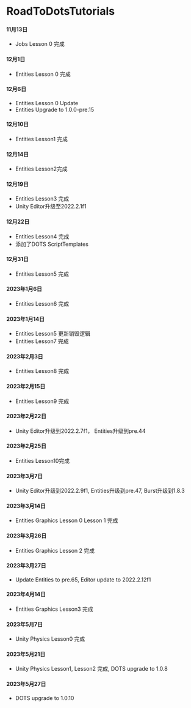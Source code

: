 # RoadToDotsTutorials
#### 11月13日
* Jobs Lesson 0 完成

#### 12月1日
*  Entities Lesson 0 完成

#### 12月6日
*  Entities Lesson 0 Update
*  Entities Upgrade to 1.0.0-pre.15

#### 12月10日
*  Entities Lesson1 完成

#### 12月14日
*	Entities Lesson2完成

#### 12月19日
*   Entities Lesson3 完成
*	Unity Editor升级至2022.2.1f1 

#### 12月22日
*   Entities Lesson4 完成
*   添加了DOTS ScriptTemplates

#### 12月31日
*	Entities Lesson5 完成

#### 2023年1月6日
*	Entities Lesson6 完成

#### 2023年1月14日
*	Entities Lesson5 更新销毁逻辑
* 	Entities Lesson7 完成

#### 2023年2月3日
*	Entities Lesson8 完成

#### 2023年2月15日
*	Entities Lesson9 完成

#### 2023年2月22日
*	Unity Editor升级到2022.2.7f1， Entities升级到pre.44

#### 2023年2月25日
*	Entities Lesson10完成

#### 2023年3月7日
*	Unity Editor升级到2022.2.9f1, Entities升级到pre.47, Burst升级到1.8.3

#### 2023年3月14日
*	Entities Graphics Lesson 0 Lesson 1 完成

#### 2023年3月26日
*	Entities Graphics Lesson 2 完成

#### 2023年3月27日
*	Update Entities to pre.65, Editor update to 2022.2.12f1

#### 2023年4月14日
*	Entities Graphics Lesson3 完成

#### 2023年5月7日
*	Unity Physics Lesson0 完成


#### 2023年5月21日
*	Unity Physics Lesson1, Lesson2 完成, DOTS upgrade to 1.0.8

#### 2023年5月27日
*	DOTS upgrade to 1.0.10
